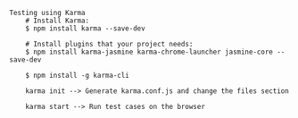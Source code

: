     Testing using Karma
        # Install Karma:
        $ npm install karma --save-dev

        # Install plugins that your project needs:
        $ npm install karma-jasmine karma-chrome-launcher jasmine-core --save-dev

        $ npm install -g karma-cli

        karma init --> Generate karma.conf.js and change the files section

        karma start --> Run test cases on the browser